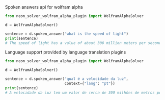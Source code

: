 
Spoken answers api for wolfram alpha


```python
from neon_solver_wolfram_alpha_plugin import WolframAlphaSolver

d = WolframAlphaSolver()

sentence = d.spoken_answer("what is the speed of light")
print(sentence)
# The speed of light has a value of about 300 million meters per second
```

Language support provided by language translation plugins

```python
from neon_solver_wolfram_alpha_plugin import WolframAlphaSolver

d = WolframAlphaSolver()

sentence = d.spoken_answer("qual é a velocidade da luz",
                           context={"lang": "pt"})
print(sentence)
# A velocidade da luz tem um valor de cerca de 300 milhões de metros por segundo
```
